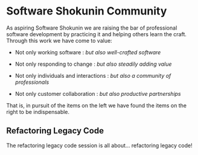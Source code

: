 Software Shokunin Community
==================

As aspiring Software Shokunin we are raising the bar of professional software development by practicing it and helping others learn the craft. Through this work we have come to value:

* Not only working software : *but also well-crafted software*

* Not only responding to change : *but also steadily adding value*

* Not only individuals and interactions : *but also a community of professionals*

* Not only customer collaboration : *but also productive partnerships*

That is, in pursuit of the items on the left we have found the items on the right to be indispensable.

Refactoring Legacy Code
------------------

The refactoring legacy code session is all about... refactoring legacy code!
